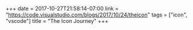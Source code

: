 +++
date = 2017-10-27T21:58:14-07:00
link = "https://code.visualstudio.com/blogs/2017/10/24/theicon"
tags = ["icon", "vscode"]
title = "The Icon Journey"
+++
